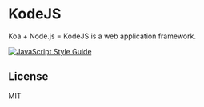 # KodeJS

Koa + Node.js = KodeJS is a web application framework.

[![JavaScript Style Guide](https://cdn.rawgit.com/feross/standard/master/badge.svg)](https://github.com/feross/standard)

## License
MIT
